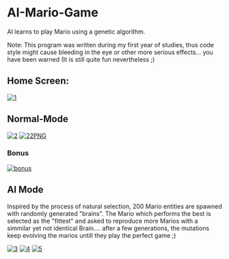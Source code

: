# AI-Mario-Game
AI learns to play Mario using a genetic algorithm.

Note: This program was written during my first year of studies, thus code style might cause bleeding in the eye or other more serious effects... you have been warned (It is still quite fun nevertheless ;)

## Home Screen:
<a href="https://ibb.co/7yLDKd7"><img src="https://i.ibb.co/ThdGtxz/1.png" alt="1" border="0" /></a>


## Normal-Mode
<a href="https://ibb.co/Tr5qdWH"><img src="https://i.ibb.co/jHFZsJL/2.png" alt="2" border="0" /></a>
<a href="https://ibb.co/vhQKj4R"><img src="https://i.ibb.co/m0XMc5g/22PNG.png" alt="22PNG" border="0" /></a>
  ### Bonus
  <a href="https://ibb.co/ZfCZj7y"><img src="https://i.ibb.co/grCn2hs/bonus.png" alt="bonus" border="0" /></a>

## AI Mode
  Inspired by the process of natural selection, 200 Mario entities are spawned with randomly generated "brains". The Mario which performs the best is selected as the "fittest" and asked to reproduce more Marios with a simmilar yet not identical Brain.... after a few generations, the mutations keep evolving the marios untill they play the perfect game ;) 
  
<a href="https://ibb.co/kg0BBDH"><img src="https://i.ibb.co/cct338g/3.png" alt="3" border="0" /></a>
<a href="https://ibb.co/MBSZ5hb"><img src="https://i.ibb.co/DrWzgbN/4.png" alt="4" border="0" /></a>
<a href="https://ibb.co/Zx0GjyR"><img src="https://i.ibb.co/qpv7SbL/5.png" alt="5" border="0" /></a>

